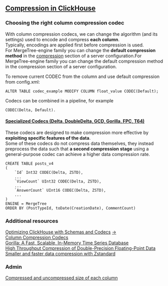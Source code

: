 ## [Compression in ClickHouse](https://clickhouse.com/docs/en/data-compression/compression-in-clickhouse)
### Choosing the right column compression codec
With column compression codecs, we can change the algorithm (and its settings) used to encode and compress **each column**.  
Typically, encodings are applied first before compression is used.      
For MergeTree-engine family you can change the **default compression method** in the [compression](https://clickhouse.com/docs/en/operations/server-configuration-parameters/settings#compression) section of a server configuration.For MergeTree-engine family you can change the default compression method in the compression section of a server configuration.

To remove current CODEC from the column and use default compression from config.xml:
```
ALTER TABLE codec_example MODIFY COLUMN float_value CODEC(Default);
```
Codecs can be combined in a pipeline, for example
```
CODEC(Delta, Default).
```
#### [Specialized Codecs (Delta, DoubleDelta, GCD, Gorilla, FPC, T64)](https://clickhouse.com/docs/en/sql-reference/statements/create/table#specialized-codecs)
These codecs are designed to make compression more effective by **exploiting specific features of the data**.    
Some of these codecs do not compress data themselves, they instead preprocess the data such that **a second compression stage** using a general-purpose codec can achieve a higher data compression rate.
```
CREATE TABLE posts_v4
(
    `Id` Int32 CODEC(Delta, ZSTD),
    ...
    `ViewCount` UInt32 CODEC(Delta, ZSTD),
    ...
    `AnswerCount` UInt16 CODEC(Delta, ZSTD),
    ...
)
ENGINE = MergeTree
ORDER BY (PostTypeId, toDate(CreationDate), CommentCount)
```

### Additional resources
[Optimizing ClickHouse with Schemas and Codecs](https://clickhouse.com/blog/optimize-clickhouse-codecs-compression-schema) [->](https://github.com/AV-ghub/ClickHouse/blob/main/003%20Managing%20data/Data%20Compression/Optimizing%20ClickHouse%20with%20Schemas%20and%20Codecs.md)  
[Column Compression Codecs](https://clickhouse.com/docs/en/sql-reference/statements/create/table#column_compression_codec)    
[Gorilla: A Fast, Scalable, In-Memory Time Series Database](http://www.vldb.org/pvldb/vol8/p1816-teller.pdf)    
[High Throughput Compression of Double-Precision Floating-Point Data](https://userweb.cs.txstate.edu/~burtscher/papers/dcc07a.pdf)     
[Smaller and faster data compression with Zstandard](https://engineering.fb.com/2016/08/31/core-infra/smaller-and-faster-data-compression-with-zstandard/)   
### Admin
[Compressed and uncompressed size of each column](https://github.com/AV-ghub/ClickHouse/blob/main/003%20Managing%20data/Advanced%20guides/Scripts.md#compressed-and-uncompressed-size-of-each-column)
